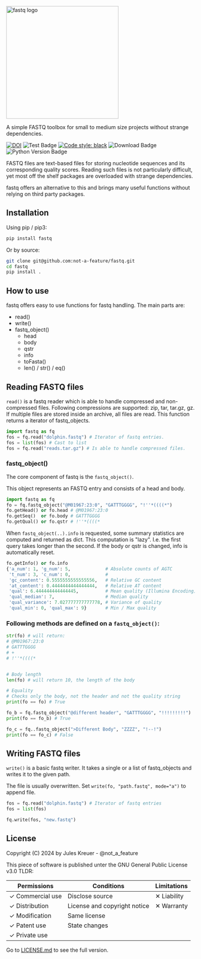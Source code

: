 <img src="https://github.com/not-a-feature/fastq/raw/main/fastq.png" width=300px alt="fastq logo"></img>

A simple FASTQ toolbox for small to medium size projects without strange dependencies.

[![DOI](https://zenodo.org/badge/450063403.svg)](https://zenodo.org/badge/latestdoi/450063403)
![Test Badge](https://github.com/not-a-feature/fastq/actions/workflows/tests.yml/badge.svg)
[![Code style: black](https://img.shields.io/badge/code%20style-black-000000.svg)](https://github.com/psf/black)
![Download Badge](https://img.shields.io/pypi/dm/fastq.svg)
![Python Version Badge](https://img.shields.io/pypi/pyversions/fastq)


FASTQ files are text-based files for storing nucleotide sequences and its corresponding quality scores.
Reading such files is not particularly difficult, yet most off the shelf packages are overloaded with strange dependencies.

fastq offers an alternative to this and brings many useful functions without relying on third party packages.

## Installation
Using pip  / pip3:
```bash
pip install fastq
```
Or by source:
```bash
git clone git@github.com:not-a-feature/fastq.git
cd fastq
pip install .
```

## How to use
fastq offers easy to use functions for fastq handling.
The main parts are:
- read()
- write()
- fastq_object()
    - head
    - body
    - qstr
    - info
    - toFasta()
    - len() / str() / eq()

## Reading FASTQ files
`read()` is a fastq reader which is able to handle compressed and non-compressed files.
Following compressions are supported: zip, tar, tar.gz, gz. If multiple files are stored inside an archive, all files are read.
This function returns a iterator of fastq_objects.

```python
import fastq as fq
fos = fq.read("dolphin.fastq") # Iterator of fastq entries.
fos = list(fos) # Cast to list
fos = fq.read("reads.tar.gz") # Is able to handle compressed files.
```

### fastq_object()
The core component of fastq is the ```fastq_object()```.

This object represents an FASTQ entry and consists of a head and body.

```python
import fastq as fq
fo = fq.fastq_object("@M01967:23:0", "GATTTGGGG", "!''*((((*")
fo.getHead() or fo.head # @M01967:23:0
fo.getSeq()  or fo.body # GATTTGGGG
fo.getQual() or fo.qstr # !''*((((*
```

When `fastq_object(..).info` is requested, some summary statistics are computed and returned as dict.
This computation is "lazy". I.e. the first query takes longer than the second.
If the body or qstr is changed, info is automatically reset.

```python
fo.getInfo() or fo.info
{'a_num': 1, 'g_num': 5,             # Absolute counts of AGTC
 't_num': 3, 'c_num': 0,             #
 'gc_content': 0.5555555555555556,   # Relative GC content
 'at_content': 0.4444444444444444,   # Relative AT content
 'qual': 6.444444444444445,          # Mean quality (Illumina Encoding)
 'qual_median': 7,                   # Median quality
 'qual_variance': 7.027777777777778, # Variance of quality
 'qual_min': 0, 'qual_max': 9}       # Min / Max quality
```

### Following methods are defined on a `fastq_object()`:

```python
str(fo) # will return:
# @M01967:23:0
# GATTTGGGG
# +
# !''*((((*


# Body length
len(fo) # will return 10, the length of the body

# Equality
# Checks only the body, not the header and not the quality string
print(fo == fo) # True

fo_b = fq.fastq_object("@different header", "GATTTGGGG", "!!!!!!!!!")
print(fo == fo_b) # True

fo_c = fq..fastq_object(">Different Body", "ZZZZ", "!--!")
print(fo == fo_c) # False
```

## Writing FASTQ files
`write()` is a basic fastq writer.
It takes a single or a list of fastq_objects and writes it to the given path.

The file is usually overwritten. Set `write(fo, "path.fastq", mode="a")` to append file.

```python
fos = fq.read("dolphin.fastq") # Iterator of fastq entries
fos = list(fos)

fq.write(fos, "new.fastq")
```

## License

Copyright (C) 2024 by Jules Kreuer - @not_a_feature

This piece of software is published unter the GNU General Public License v3.0
TLDR:

| Permissions      | Conditions                   | Limitations |
| ---------------- | ---------------------------- | ----------- |
| ✓ Commercial use | Disclose source              | ✕ Liability |
| ✓ Distribution   | License and copyright notice | ✕ Warranty  |
| ✓ Modification   | Same license                 |             |
| ✓ Patent use     | State changes                |             |
| ✓ Private use    |                              |             |

Go to [LICENSE.md](https://github.com/not-a-feature/fastq/blob/main/LICENSE) to see the full version.
